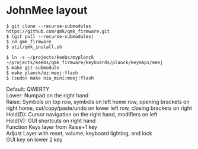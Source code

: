 # JohnMee layout

```
$ git clone --recurse-submodules https://github.com/qmk/qmk_firmware.git
$ (git pull --recurse-submodules)   
$ cd qmk_firmware
$ util/qmk_install.sh

$ ln -s ~/projects/keebs/myplanck ~/projects/keebs/qmk_firmware/keyboards/planck/keymaps/meej
$ make git-submodule
$ make planck/ez:meej:flash
$ (sudo) make niu_mini:meej:flash
```


Default: QWERTY  
Lower: Numpad on the right hand  
Raise: Symbols on top row, symbols on left home row, opening brackets on right home, cut/copy/paste/undo on lower left row, closing brackets on right  
Hold(D): Cursor navigation on the right hand, modifiers on left  
Hold(V): GUI shortcuts on right hand  
Function Keys layer from Raise+1 key  
Adjust Layer with reset, volume, keyboard lighting, and lock  
GUI key on lower 2 key  

